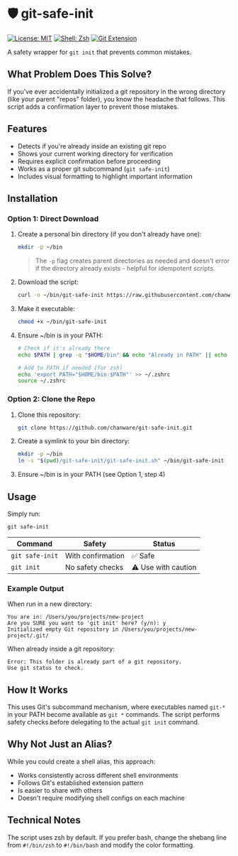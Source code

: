 # 🛡️ git-safe-init

[![License: MIT](https://img.shields.io/badge/License-MIT-blue.svg)](https://opensource.org/licenses/MIT)
[![Shell: Zsh](https://img.shields.io/badge/Shell-Zsh-green.svg)](https://www.zsh.org/)
[![Git Extension](https://img.shields.io/badge/Git-Extension-f05032.svg?logo=git)](https://git-scm.com/)

A safety wrapper for `git init` that prevents common mistakes.

## What Problem Does This Solve?

If you've ever accidentally initialized a git repository in the wrong directory (like your parent "repos" folder), you know the headache that follows. This script adds a confirmation layer to prevent those mistakes.

## Features

- Detects if you're already inside an existing git repo
- Shows your current working directory for verification
- Requires explicit confirmation before proceeding
- Works as a proper git subcommand (`git safe-init`)
- Includes visual formatting to highlight important information

## Installation

### Option 1: Direct Download

1. Create a personal bin directory (if you don't already have one):
   ```bash
   mkdir -p ~/bin
   ```
   > The `-p` flag creates parent directories as needed and doesn't error if the directory already exists - helpful for idempotent scripts.

2. Download the script:
   ```bash
   curl -o ~/bin/git-safe-init https://raw.githubusercontent.com/chanware/git-safe-init/main/git-safe-init.sh
   ```

3. Make it executable:
   ```bash
   chmod +x ~/bin/git-safe-init
   ```

4. Ensure ~/bin is in your PATH:
   ```bash
   # Check if it's already there
   echo $PATH | grep -q "$HOME/bin" && echo "Already in PATH" || echo "Not in PATH"
   
   # Add to PATH if needed (for zsh)
   echo 'export PATH="$HOME/bin:$PATH"' >> ~/.zshrc
   source ~/.zshrc
   ```

### Option 2: Clone the Repo

1. Clone this repository:
   ```bash
   git clone https://github.com/chanware/git-safe-init.git
   ```

2. Create a symlink to your bin directory:
   ```bash
   mkdir -p ~/bin
   ln -s "$(pwd)/git-safe-init/git-safe-init.sh" ~/bin/git-safe-init
   ```

3. Ensure ~/bin is in your PATH (see Option 1, step 4)

## Usage

Simply run:
```
git safe-init
```

| Command | Safety | Status |
|---------|--------|--------|
| `git safe-init` | With confirmation | ✅ Safe |
| `git init` | No safety checks | ⚠️ Use with caution |

### Example Output

When run in a new directory:
```
You are in: /Users/you/projects/new-project
Are you SURE you want to 'git init' here? (y/n): y
Initialized empty Git repository in /Users/you/projects/new-project/.git/
```

When already inside a git repository:
```
Error: This folder is already part of a git repository.
Use git status to check.
```

## How It Works

This uses Git's subcommand mechanism, where executables named `git-*` in your PATH become available as `git *` commands. The script performs safety checks before delegating to the actual `git init` command.

## Why Not Just an Alias?

While you could create a shell alias, this approach:
- Works consistently across different shell environments
- Follows Git's established extension pattern
- Is easier to share with others
- Doesn't require modifying shell configs on each machine

## Technical Notes

The script uses zsh by default. If you prefer bash, change the shebang line from `#!/bin/zsh` to `#!/bin/bash` and modify the color formatting.
